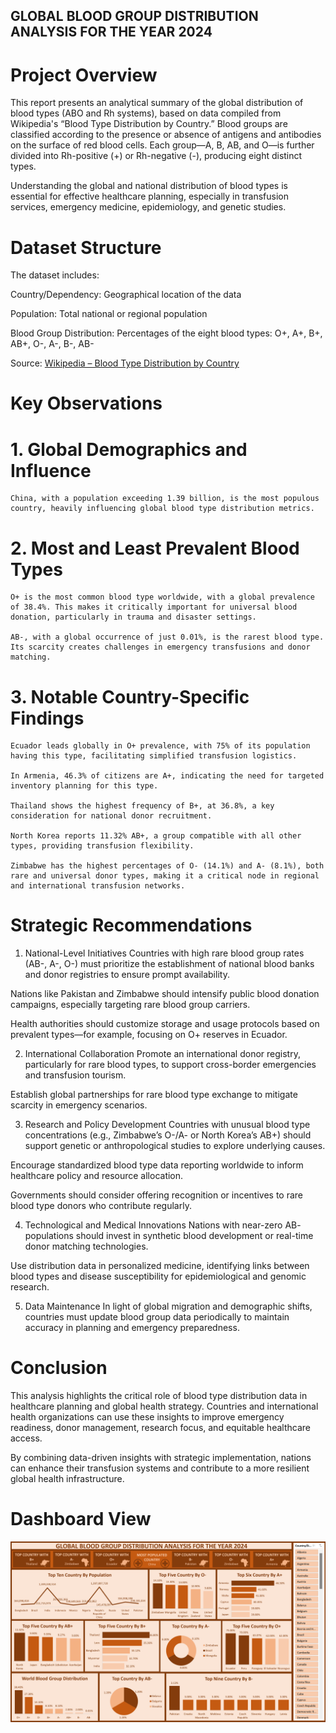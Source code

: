 ## GLOBAL BLOOD GROUP DISTRIBUTION ANALYSIS FOR THE YEAR 2024
# Project Overview
This report presents an analytical summary of the global distribution of blood types (ABO and Rh systems), based on data compiled from Wikipedia's “Blood Type Distribution by Country.” Blood groups are classified according to the presence or absence of antigens and antibodies on the surface of red blood cells. Each group—A, B, AB, and O—is further divided into Rh-positive (+) or Rh-negative (-), producing eight distinct types.

Understanding the global and national distribution of blood types is essential for effective healthcare planning, especially in transfusion services, emergency medicine, epidemiology, and genetic studies.

 
# Dataset Structure
The dataset includes:

Country/Dependency: Geographical location of the data

Population: Total national or regional population

Blood Group Distribution: Percentages of the eight blood types: O+, A+, B+, AB+, O-, A-, B-, AB-

Source: [Wikipedia – Blood Type Distribution by Country](https://en.wikipedia.org/wiki/Blood_type_distribution_by_country#cite_note-42)

# Key Observations
 
# 1. Global Demographics and Influence
    China, with a population exceeding 1.39 billion, is the most populous country, heavily influencing global blood type distribution metrics.

# 2. Most and Least Prevalent Blood Types
    O+ is the most common blood type worldwide, with a global prevalence of 38.4%. This makes it critically important for universal blood donation, particularly in trauma and disaster settings.

    AB-, with a global occurrence of just 0.01%, is the rarest blood type. Its scarcity creates challenges in emergency transfusions and donor matching.

# 3. Notable Country-Specific Findings
    Ecuador leads globally in O+ prevalence, with 75% of its population having this type, facilitating simplified transfusion logistics.

    In Armenia, 46.3% of citizens are A+, indicating the need for targeted inventory planning for this type.

    Thailand shows the highest frequency of B+, at 36.8%, a key consideration for national donor recruitment.

    North Korea reports 11.32% AB+, a group compatible with all other types, providing transfusion flexibility.

    Zimbabwe has the highest percentages of O- (14.1%) and A- (8.1%), both rare and universal donor types, making it a critical node in regional and international transfusion networks.

# Strategic Recommendations
 

1. National-Level Initiatives
Countries with high rare blood group rates (AB-, A-, O-) must prioritize the establishment of national blood banks and donor registries to ensure prompt availability.

Nations like Pakistan and Zimbabwe should intensify public blood donation campaigns, especially targeting rare blood group carriers.

Health authorities should customize storage and usage protocols based on prevalent types—for example, focusing on O+ reserves in Ecuador.

2. International Collaboration
Promote an international donor registry, particularly for rare blood types, to support cross-border emergencies and transfusion tourism.

Establish global partnerships for rare blood type exchange to mitigate scarcity in emergency scenarios.

3. Research and Policy Development
Countries with unusual blood type concentrations (e.g., Zimbabwe’s O-/A- or North Korea’s AB+) should support genetic or anthropological studies to explore underlying causes.

Encourage standardized blood type data reporting worldwide to inform healthcare policy and resource allocation.

Governments should consider offering recognition or incentives to rare blood type donors who contribute regularly.

4. Technological and Medical Innovations
Nations with near-zero AB- populations should invest in synthetic blood development or real-time donor matching technologies.

Use distribution data in personalized medicine, identifying links between blood types and disease susceptibility for epidemiological and genomic research.

5. Data Maintenance
In light of global migration and demographic shifts, countries must update blood group data periodically to maintain accuracy in planning and emergency preparedness.

 

 
# Conclusion
 

This analysis highlights the critical role of blood type distribution data in healthcare planning and global health strategy. Countries and international health organizations can use these insights to improve emergency readiness, donor management, research focus, and equitable healthcare access.

By combining data-driven insights with strategic implementation, nations can enhance their transfusion systems and contribute to a more resilient global health infrastructure.

# Dashboard View
![](https://github.com/hasheeryusuf/GLOBAL-BLOOD-GROUP-DISTRIBUTION-ANALYSIS-FOR-THE-YEAR-2024/blob/main/TASK%2019B.png)
